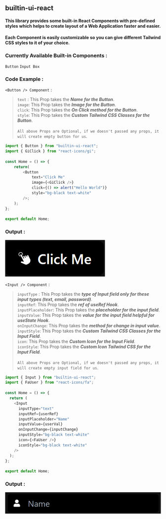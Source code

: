 ## **builtin-ui-react**

#### This library provides some built-in React Components with pre-defined styles which helps to create layout of a Web Application faster and easier.

#### Each Component is easily customizable so you can give different Tailwind CSS styles to it of your choice.

### Currently Available Built-in Components :

`Button`
`Input Box`

### Code Example :

`<Button /> Component` :

> `text` : This Prop takes the **_Name for the Button_**.
> <br>
> `image`: This Prop takes the **_Image for the Button_**.
> <br>
> `click`: This Prop takes the **_On Click method for the Button_**.
> <br>
> `style`: This Prop takes the **_Custom Tailwind CSS Classes for the Button_**.
> <br><br>
> `All above Props are Optional, if we doesn't passed any props, it will create empty button for us`.

```js
import { Button } from "builtin-ui-react";
import { GiClick } from "react-icons/gi";

const Home = () => {
    return(
        <Button
            text="Click Me"
            image={<GiClick />}
            click={() => alert("Hello World")}
            style="bg-black text-white"
        />;
    );
};

export default Home;
```
### Output :
![Button](./images/button.png)

`<Input /> Component` :

> `inputType` : This Prop takes the **_type of Input field only for these input types (text, email, password)_**.
> <br>
> `inputRef`: This Prop takes the **_ref of useRef Hook_**.
> <br>
> `inputPlaceholder`: This Prop takes the **_placeholder for the input field_**.
> <br>
> `inputValue`: This Prop takes the **_value for the input field helpful for useState Hook_**.
> <br>
> `onInputChange`: This Prop takes the **_method for change in input value_**.
> <br>
> `inputStyle`: This Prop takes the **_Custom Tailwind CSS Classes for the Input Field_**.
> <br>
> `icon`: This Prop takes the **_Custom Icon for the Input Field_**.
> <br>
> `iconStyle`: This Prop takes the **_Custom Icon Tailwind CSS for the Input Field_**.
> <br><br>
> `All above Props are Optional, if we doesn't passed any props, it will create empty input field for us`.

```js
import { Input } from "builtin-ui-react";
import { FaUser } from "react-icons/fa";

const Home = () => {
  return (
    <Input
      inputType="text"
      inputRef={userRef}
      inputPlaceholder="Name"
      inputValue={userVal}
      onInputChange={inputChange}
      inputStyle="bg-black text-white"
      icon={<FaUser />}
      iconStyle="bg-black text-white"
    />
  );
};

export default Home;
```

### Output :

![Input](./images/input.png)
